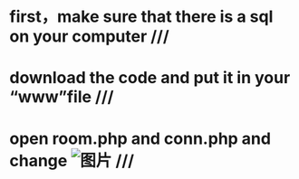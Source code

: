 # first，make sure that there is a sql on your computer ///

# download the code and put it in your “www”file ///
# open room.php and conn.php and change ![图片](https://github.com/askdfkd/-1/assets/142334138/16653c5c-46f2-4f41-b331-77a8b3c2160c) ///
